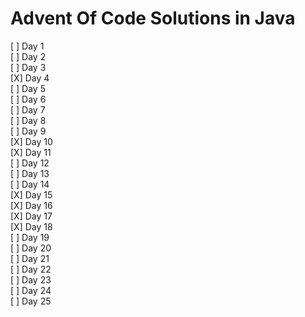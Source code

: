 # Advent Of Code Solutions in Java
[ ] Day 1  
[ ] Day 2  
[ ] Day 3  
[X] Day 4  
[ ] Day 5  
[ ] Day 6  
[ ] Day 7  
[ ] Day 8  
[ ] Day 9  
[X] Day 10  
[X] Day 11  
[ ] Day 12  
[ ] Day 13  
[ ] Day 14  
[X] Day 15  
[X] Day 16  
[X] Day 17  
[X] Day 18  
[ ] Day 19  
[ ] Day 20  
[ ] Day 21  
[ ] Day 22  
[ ] Day 23  
[ ] Day 24  
[ ] Day 25  
